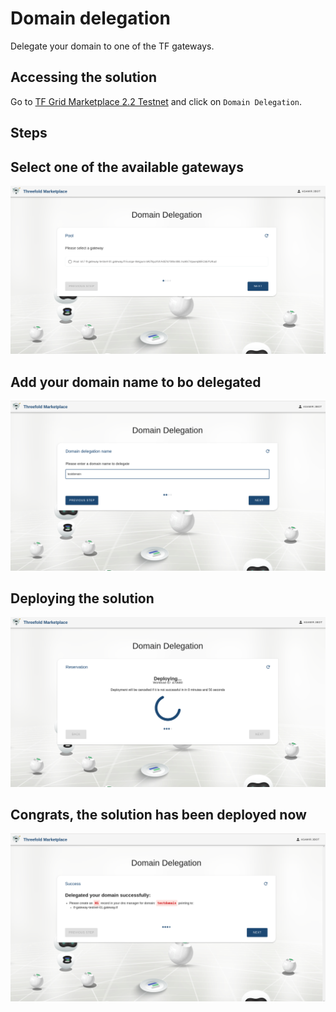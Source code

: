 # Domain delegation

Delegate your domain to one of the TF gateways.

## Accessing the solution

Go to [TF Grid Marketplace 2.2 Testnet](https://marketplace-testnet.grid.tf) and click on `Domain Delegation`.

## Steps

## Select one of the available gateways
![](./img/delegate_1.png)

## Add your domain name to bo delegated
![](./img/delegate_2.png)

## Deploying the solution
![](./img/delegate_3.png)

## Congrats, the solution has been deployed now
![](./img/delegate_4.png)
